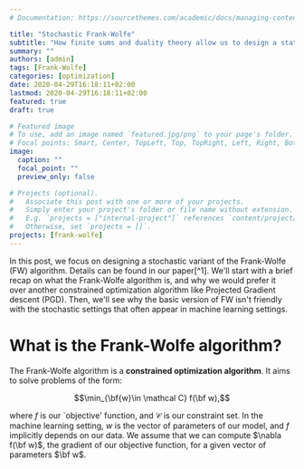 ```yaml
---
# Documentation: https://sourcethemes.com/academic/docs/managing-content/

title: "Stochastic Frank-Wolfe"
subtitle: "How finite sums and duality theory allow us to design a state-of-the-art stochastic Frank-Wolfe algorithm."
summary: ""
authors: [admin]
tags: [Frank-Wolfe]
categories: [optimization]
date: 2020-04-29T16:18:11+02:00
lastmod: 2020-04-29T16:18:11+02:00
featured: true
draft: true

# Featured image
# To use, add an image named `featured.jpg/png` to your page's folder.
# Focal points: Smart, Center, TopLeft, Top, TopRight, Left, Right, BottomLeft, Bottom, BottomRight.
image:
  caption: ""
  focal_point: ""
  preview_only: false

# Projects (optional).
#   Associate this post with one or more of your projects.
#   Simply enter your project's folder or file name without extension.
#   E.g. `projects = ["internal-project"]` references `content/project/deep-learning/index.md`.
#   Otherwise, set `projects = []`.
projects: [frank-wolfe]
---
```


In this post, we focus on designing a stochastic variant of the Frank-Wolfe (FW) algorithm. Details can be found in our paper[^1]. We'll start with a brief recap on what the Frank-Wolfe algorithm is, and why we would prefer it over another constrained optimization algorithm like Projected Gradient descent (PGD). Then, we'll see why the basic version of FW isn't friendly with the stochastic settings that often appear in machine learning settings.

# What is the Frank-Wolfe algorithm?

The Frank-Wolfe algorithm is a **constrained optimization algorithm**. It aims to solve problems of the form:

$$\min_{\bf{w}\in \mathcal C} f(\bf w),$$

where $f$ is our \`objective' function, and $\mathcal C$ is our constraint set. In the machine learning setting, $w$ is the vector of parameters of our model, and $f$ implicitly depends on our data. We assume that we can compute $\nabla f(\bf w)$, the gradient of our objective function, for a given vector of parameters $\bf w$.

